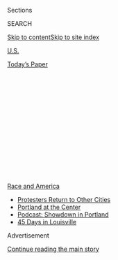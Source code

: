 <div id="app">

<div>

<div>

<div>

<div class="NYTAppHideMasthead css-1q2w90k e1suatyy0">

<div class="section css-ui9rw0 e1suatyy2">

<div class="css-eph4ug er09x8g0">

<div class="css-6n7j50">

</div>

<span class="css-1dv1kvn">Sections</span>

<div class="css-10488qs">

<span class="css-1dv1kvn">SEARCH</span>

</div>

[Skip to content](#site-content)[Skip to site
index](#site-index)

</div>

<div id="masthead-section-label" class="css-1wr3we4 eaxe0e00">

[U.S.](https://www.nytimes.com/section/us)

</div>

<div class="css-10698na e1huz5gh0">

</div>

</div>

<div id="masthead-bar-one" class="section hasLinks css-15hmgas e1csuq9d3">

<div class="css-uqyvli e1csuq9d0">

</div>

<div class="css-1uqjmks e1csuq9d1">

</div>

<div class="css-9e9ivx">

[](https://myaccount.nytimes.com/auth/login?response_type=cookie&client_id=vi)

</div>

<div class="css-1bvtpon e1csuq9d2">

[Today’s
Paper](https://www.nytimes.com/section/todayspaper)

</div>

</div>

</div>

</div>

<div data-aria-hidden="false">

<div id="site-content" data-role="main">

<div>

<div class="css-1aor85t" style="opacity:0.000000001;z-index:-1;visibility:hidden">

<div class="css-1hqnpie">

<div class="css-epjblv">

<span class="css-17xtcya">[U.S.](/section/us)</span><span class="css-x15j1o">|</span><span class="css-fwqvlz">A
Crisis That Began With an Image of Police Violence Keeps Providing
More</span>

</div>

<div class="css-k008qs">

<div class="css-1iwv8en">

<span class="css-18z7m18"></span>

<div>

</div>

</div>

<span class="css-1n6z4y">https://nyti.ms/2MsEaDY</span>

<div class="css-1705lsu">

<div class="css-4xjgmj">

<div class="css-4skfbu" data-role="toolbar" data-aria-label="Social Media Share buttons, Save button, and Comments Panel with current comment count" data-testid="share-tools">

  - 
  - 
  - 
  - 
    
    <div class="css-6n7j50">
    
    </div>

  - 

</div>

</div>

</div>

</div>

</div>

</div>

<div id="NYT_TOP_BANNER_REGION" class="css-13pd83m">

<div>

<div id="styln-prism-menu-1590763508878" class="section interactive-content interactive-size-medium css-1edisqu">

<div class="css-17ih8de interactive-body">

<div id="scroll-container" class="css-1gj85ro">

[<span class="styln-title-wrap"><span class="css-1pje3qr">Race
and</span><span class="css-1pje3qr">
America</span></span>](https://www.nytimes.com/news-event/george-floyd-protests-minneapolis-new-york-los-angeles?action=click&pgtype=Article&state=default&region=TOP_BANNER&context=storylines_menu)

  - [Protesters Return to Other
    Cities](https://www.nytimes.com/2020/07/26/us/protests-portland-seattle-trump.html?action=click&pgtype=Article&state=default&region=TOP_BANNER&context=storylines_menu)
  - [Portland at the
    Center](https://www.nytimes.com/2020/07/24/us/portland-oregon-protests-white-race.html?action=click&pgtype=Article&state=default&region=TOP_BANNER&context=storylines_menu)
  - [Podcast: Showdown in
    Portland](https://www.nytimes.com/2020/07/23/podcasts/the-daily/portland-protests.html?action=click&pgtype=Article&state=default&region=TOP_BANNER&context=storylines_menu)
  - [45 Days in
    Louisville](https://www.nytimes.com/interactive/2020/07/16/us/black-lives-matter-protests-louisville-breonna-taylor.html?action=click&pgtype=Article&state=default&region=TOP_BANNER&context=storylines_menu)

</div>

</div>

</div>

</div>

</div>

<div id="top-wrapper" class="css-1sy8kpn">

<div id="top-slug" class="css-l9onyx">

Advertisement

</div>

[Continue reading the main
story](#after-top)

<div class="ad top-wrapper" style="text-align:center;height:100%;display:block;min-height:250px">

<div id="top" class="place-ad" data-position="top" data-size-key="top">

</div>

</div>

<div id="after-top">

</div>

</div>

<div>

<div id="sponsor-wrapper" class="css-1hyfx7x">

<div id="sponsor-slug" class="css-19vbshk">

Supported by

</div>

[Continue reading the main
story](#after-sponsor)

<div id="sponsor" class="ad sponsor-wrapper" style="text-align:center;height:100%;display:block">

</div>

<div id="after-sponsor">

</div>

</div>

<div class="css-186x18t">

</div>

<div class="css-1vkm6nb ehdk2mb0">

# A Crisis That Began With an Image of Police Violence Keeps Providing More

</div>

Chaos in the streets and the ubiquity of cellphones have created a
disturbing array of videos reflecting violent police behavior.

<div class="css-79elbk" data-testid="photoviewer-wrapper">

<div class="css-z3e15g" data-testid="photoviewer-wrapper-hidden">

</div>

<div class="css-1a48zt4 ehw59r15" data-testid="photoviewer-children">

![<span class="css-16f3y1r e13ogyst0" data-aria-hidden="true">A lawyer
for two young people pulled from a car during protests over the death of
George Floyd spoke on Monday in Atlanta. Six police officers have been
charged for the
episode.</span><span class="css-cnj6d5 e1z0qqy90" itemprop="copyrightHolder"><span class="css-1ly73wi e1tej78p0">Credit...</span><span><span>Alyssa
Pointer/Atlanta Journal-Constitution, via Associated
Press</span></span></span>](https://static01.nyt.com/images/2020/06/04/us/04UNREST-ABUSE-atlanta/merlin_173115912_96f2353d-49a0-40ef-83d2-d1c254b7968f-articleLarge.jpg?quality=75&auto=webp&disable=upscale)

</div>

</div>

<div class="css-18e8msd">

<div class="css-pdw9fk epjyd6m0">

<div class="css-1txwxcy ey68jwv0" data-aria-hidden="true">

[![Shawn
Hubler](https://static01.nyt.com/images/2020/06/05/reader-center/author-shawn-hubler/author-shawn-hubler-thumbLarge.png
"Shawn Hubler")](https://www.nytimes.com/by/shawn-hubler)[![Julie
Bosman](https://static01.nyt.com/images/2018/11/09/multimedia/author-julie-bosman/author-julie-bosman-thumbLarge.png
"Julie Bosman")](https://www.nytimes.com/by/julie-bosman)

</div>

<div class="css-1baulvz">

By [<span class="css-1baulvz" itemprop="name">Shawn
Hubler</span>](https://www.nytimes.com/by/shawn-hubler) and
[<span class="css-1baulvz last-byline" itemprop="name">Julie
Bosman</span>](https://www.nytimes.com/by/julie-bosman)

</div>

</div>

  - 
    
    <div class="css-ld3wwf e16638kd2">
    
    Published June 5, 2020Updated July 8,
    2020
    
    </div>

  - 
    
    <div class="css-4xjgmj">
    
    <div class="css-pvvomx" data-role="toolbar" data-aria-label="Social Media Share buttons, Save button, and Comments Panel with current comment count" data-testid="share-tools">
    
      - 
      - 
      - 
      - 
        
        <div class="css-6n7j50">
        
        </div>
    
      - 
    
    </div>
    
    </div>

</div>

</div>

<div class="section meteredContent css-1r7ky0e" name="articleBody" itemprop="articleBody">

<div class="css-1fanzo5 StoryBodyCompanionColumn">

<div class="css-53u6y8">

SACRAMENTO — A protest movement that was ignited by a horrific video of
police violence — a white police officer pressing his knee against the
neck of [George
Floyd](https://www.nytimes.com/2020/07/08/us/george-floyd-body-camera-transcripts.html),
a black man, for nearly nine minutes — has now prompted hundreds of
other incidents and videos documenting violent tactics by police.

In Atlanta, a half-dozen officers have been criminally charged after
bystanders tweeted footage of an abrupt **** attack **** on two college
students sitting in a car during protests. In
Austin**,<span class="css-8l6xbc evw5hdy0"> </span>**a 20-year-old
protester shot in the head by police officers aiming at someone else
with what’s described as nonlethal beanbag ammunition was left with a
fractured skull and brain damage. Video shows volunteers being shot,
too, as they carry him off.

</div>

</div>

<div>

</div>

<div class="css-1fanzo5 StoryBodyCompanionColumn">

<div class="css-53u6y8">

In California, an officer sitting in a police car in Vallejo shot and
killed a 22-year-old man who was on his knees with his hands up. Only
later did the police discover that the man, who was suspected of trying
to loot a Walgreens, had a hammer in his sweatshirt pocket, not a gun.
The family’s lawyer says he has requested the videotape from [body
cam](https://www.nytimes.com/2020/07/08/us/george-floyd-body-camera-transcripts.html)
and store cameras, but police haven’t yet released them.

</div>

</div>

<div class="css-1fanzo5 StoryBodyCompanionColumn">

<div class="css-53u6y8">

Cellphone videos show New York City police officers beating unarmed
protesters and
[sideswiping](https://nyc.streetsblog.org/2020/05/30/nypd-out-of-control-videos-depict-cops-on-rampages-across-city/)
demonstrators with opened squad car doors. Others around the country
show the police indiscriminately
[using](https://www.cleveland.com/crime/2020/06/video-photo-show-cleveland-police-pepper-spraying-shooting-projectiles-at-legal-observers-during-george-floyd-protests.html)
pepper spray on protesters or
pedestrians.<span class="css-8l6xbc evw5hdy0"> </span>On live
television, police officers in Louisville, Ky.,
[fired](https://www.wave3.com/2020/05/29/lmpd-officer-fires-pepper-balls-wave-news-reporter-photographer-during-louisville-protest/)
pepper-spray balls at journalists.

</div>

</div>

![<span class="css-16f3y1r e13ogyst0">The Times has reconstructed the
death of George Floyd on May 25. Security footage, witness videos and
official documents show how a series of actions by officers turned
fatal. (This video contains scenes of graphic
violence.)</span>](https://static01.nyt.com/images/2020/05/27/autossell/flyod-site-1-white-box/flyod-site-1-white-box-videoSixteenByNineJumbo1600.jpg)

<div class="css-1fanzo5 StoryBodyCompanionColumn">

<div class="css-53u6y8">

In Fort Lauderdale, Fla., Miami Herald reporters filmed officers who
were [shooting a nonviolent protester in the
head](https://www.miamiherald.com/news/local/community/broward/article243193481.html)
with foam [rubber
bullets](https://www.nytimes.com/2020/06/12/health/protests-rubber-bullets-beanbag.html),
fracturing her eye socket and leaving her screaming and bloody. In
Kansas City, Mo., the police walked onto a sidewalk to use pepper spray
on protesters yelling at them.

</div>

</div>

![<span class="css-16f3y1r e13ogyst0">Police officers knocked a man down
on a sidewalk in Buffalo on Thursday as he tried to talk to them. The
75-year-old man appeared to hit his head and lie motionless on the
ground.</span><span class="css-cch8ym"><span class="css-1dv1kvn">Credit</span><span class="css-cnj6d5 e1z0qqy90" itemprop="copyrightHolder"><span class="css-1ly73wi e1tej78p0">Credit...</span><span>WBFO
NPR</span></span></span>](https://static01.nyt.com/images/2020/06/06/autossell/Police-Push1/Police-Push-videoSixteenByNineJumbo1600.jpg)

<div class="css-1fanzo5 StoryBodyCompanionColumn">

<div class="css-53u6y8">

In Buffalo, [a video from
WBFO](https://twitter.com/davidbegnaud/status/1268716877355810818?s=21),
the local National Public Radio station, on Thursday showed [police
officers in riot gear shoving a 75-year-old man to the
ground](https://www.nytimes.com/2020/06/05/us/buffalo-police-shove-protester-unrest.html)
and walking away as he lay unconscious on the sidewalk, blood coming out
of his ear.

</div>

</div>

<div class="css-1fanzo5 StoryBodyCompanionColumn">

<div class="css-53u6y8">

A compilation of videotaped incidents [posted on
Twitter](https://twitter.com/greg_doucette)by a North Carolina lawyer
stood at more than 300 clips by Friday morning.

The episodes have occurred in cities large and small, in the heat of
mass protests and in their quiet aftermath. Some have occurred when the
police confronted people who were suspected of looting. Experts on
policing said that the videos showed, in many cases, examples of abrupt
escalation on the part of law enforcement that was difficult to justify.

“It feels like the police are being challenged in ways that they haven’t
been challenged in some time,” said Chuck Wexler, the executive director
of the Police Executive Research Forum. “They are responding. And
sometimes, that response is totally inappropriate.”

</div>

</div>

<div>

</div>

<div class="css-1fanzo5 StoryBodyCompanionColumn">

<div class="css-53u6y8">

Ed Obayashi, a California-based expert on the use of force by law
enforcement, said the incidents, while often disturbing, were an overall
improvement on past police conduct during episodes of unrest.

A lawyer who advises the California Association of Police Training
Officers on use of force, Mr. Obayashi said that, considering the level
of chaos across the nation, “from my standpoint, there’s been
considerable restraint.”

The [Los Angeles riots
in 1992](https://www.nytimes.com/2020/06/03/us/rodney-king-george-floyd-los-angeles.html),
he said, left more than 50 people dead and more than 1,000 injured just
in that city. These protests have been national, involving thousands of
officers and demonstrators in scores of cities, with far fewer deaths or
injuries to civilians, and several have resulted in arrests, firings or
internal investigations of officers.

</div>

</div>

<div class="css-1fanzo5 StoryBodyCompanionColumn">

<div class="css-53u6y8">

“I’m seeing, consistently, a command-and-control system in place in many
of these police departments and much better training,” he said. “In
years past, you’d have officers going this way and that way with no
organization. It was just everyone for himself and ‘Who can I catch?’”

Those improvements, however, have not necessarily changed the culture of
rank-and-file law enforcement, said John Burris, a longtime civil rights
lawyer in Oakland, Calif., who in 1994 helped represent Rodney King
against the Los Angeles Police Department.

“From what I can see, for most of them, this is still just a moment to
get through, like Ferguson,” said Mr. Burris, who is now representing
the family of the [unarmed man shot
Tuesday](https://www.nbcnews.com/news/us-news/police-vallejo-calif-fatally-shoot-man-hammer-kneeling-outside-walgreens-n1224621)
just after midnight in a Vallejo parking lot. That shooting, he noted,
was only the most recent for a department that, despite hiring a new
chief last year, has had a long [history of police abuse
accusations](https://www.kqed.org/news/11768008/the-life-and-death-of-willie-mccoy).

“We’re seeing a lot of bad conduct by police officers throughout the
nation,” Mr. Burris said. “And none of it suggests to me that they
appreciate the rage people are feeling as a consequence of longstanding
police brutality that has taken place in the African-American and
Hispanic communities.”

</div>

</div>

![<span class="css-16f3y1r e13ogyst0">A video shows New York City police
cars pushing into a crowd of protesters in Brooklyn on Saturday. Mayor
Bill de Blasio said he wished the officers had not done that but also
said the protesters were to
blame.</span>](https://static01.nyt.com/images/2020/05/30/autossell/NYPD-CAR/NYPD-CAR-videoSixteenByNineJumbo1600.jpg)

<div class="css-1fanzo5 StoryBodyCompanionColumn">

<div class="css-53u6y8">

One difference is that, in a number of cases, police departments are
disciplining officers for their actions.

For example, after footage of the Buffalo incident went viral, the
department suspended two officers and launched an internal affairs
investigation.

</div>

</div>

<div class="css-1fanzo5 StoryBodyCompanionColumn">

<div class="css-53u6y8">

The United States Park Police said two officers were [assigned to
administrative
duties](https://twitter.com/JvittalTV/status/1268306972685844480?s=20)
after assaulting an Australian news crew in Lafayette Square in
Washington on Monday. In Sacramento, police opened a use-of-force
investigation after bystanders videotaped officers [using an apparent
chokehold](https://twitter.com/RationalDis/status/1268278251899797505)
to subdue a person suspected of looting after demonstrations late Sunday
night.

In Atlanta, where a group of police officers on Saturday yanked two
students out of a car and set upon them with a Taser, two officers were
immediately fired. Criminal charges were filed this week against all six
— the product, the police chief said, of “[a tsunami of political
jockeying](https://www.ajc.com/news/local/atlanta-police-chief-says-charges-against-officers-are-political/afQRm3nM431DlyGyqEjY3K/).”

“We understand that our officers are working very long hours under an
enormous amount of stress,” said Mayor Keisha Lance Bottoms. “But we
also understand that the use of excessive force is never acceptable.”

</div>

</div>

<div class="css-79elbk" data-testid="photoviewer-wrapper">

<div class="css-z3e15g" data-testid="photoviewer-wrapper-hidden">

</div>

<div class="css-1a48zt4 ehw59r15" data-testid="photoviewer-children">

![<span class="css-16f3y1r e13ogyst0" data-aria-hidden="true">A photo
taken from police body camera video released by the Atlanta Police
Department showed an officer pointing his gun at a college student who
was seated in his vehicle, in Atlanta on
Saturday.</span><span class="css-cnj6d5 e1z0qqy90" itemprop="copyrightHolder"><span class="css-1ly73wi e1tej78p0">Credit...</span><span>Atlanta
Police Department, via Associated
Press</span></span>](https://static01.nyt.com/images/2020/06/04/us/04UNREST-ABUSE-atl-camera/merlin_173067234_d2420aab-ad93-4b3c-844c-f62579132e0d-articleLarge.jpg?quality=75&auto=webp&disable=upscale)

</div>

</div>

<div class="css-1fanzo5 StoryBodyCompanionColumn">

<div class="css-53u6y8">

After a police officer in Houston on a horse ran over a woman who had
her back to the officer, knocking her to the ground, the city’s mayor,
Sylvester Turner, apologized to the woman. Art Acevedo, the police
chief, suggested that the officer could have been distracted by
protesters in the crowd throwing rocks and bottles.

Austin’s police chief, Brian Manley, [also
apologized](https://www.statesman.com/news/20200601/lsquothis-is-not-what-we-set-out-to-dorsquo-chief-says-after-police-injure-some-during-protests)
after injuries to protesters in that city, including to Justin Howell,
20, who was badly hurt by a beanbag round after a person next to him
hurled a water bottle at the police.

Injuring the public “is not what we set out to do as a police
department,” Chief Manley said on Monday.

</div>

</div>

<div class="css-1fanzo5 StoryBodyCompanionColumn">

<div class="css-53u6y8">

Mr. Howell’s mother, Myra Howell, said on Thursday that her son, who was
about to start his junior year in college, was “doing better” from his
injuries, but that “it’s day by day.”

The Austin City Council on Thursday opened a two-day review of police
handling of protests over the weekend, with several members expressing
outrage over the police use of “less-lethal” munitions that injured four
demonstrators, including Mr. Howell.

“People shouldn’t be in a hospital for attending a demonstration,” said
Greg Casar, a council member, who called for a “transformational” change
in policing “from top to bottom.”

</div>

</div>

<div class="css-79elbk" data-testid="photoviewer-wrapper">

<div class="css-z3e15g" data-testid="photoviewer-wrapper-hidden">

</div>

<div class="css-1a48zt4 ehw59r15" data-testid="photoviewer-children">

<div class="css-1xdhyk6 erfvjey0">

<span class="css-1ly73wi e1tej78p0">Image</span>

<div class="css-zjzyr8">

<div data-testid="lazyimage-container" style="height:580px">

</div>

</div>

</div>

<span class="css-16f3y1r e13ogyst0" data-aria-hidden="true">Justin
Howell, who was protesting in Texas, was hit with a beanbag round in the
head, leaving him seriously
injured.</span><span class="css-cnj6d5 e1z0qqy90" itemprop="copyrightHolder"><span class="css-1ly73wi e1tej78p0">Credit...</span><span>Family
photo</span></span>

</div>

</div>

<div class="css-1fanzo5 StoryBodyCompanionColumn">

<div class="css-53u6y8">

Some videos have displayed a more empathetic response, like one that
showed officers [dancing with protesters in Lincoln,
Neb.](https://publish.twitter.com/?query=https%3A%2F%2Ftwitter.com%2FRexChapman%2Fstatus%2F1268379338019418113&widget=Tweet)

But in many cellphone videos that have proliferated on social media,
officers often appear to be unapologetic for rough treatment of
demonstrators. “[Don’t kill ’em, but hit ’em
hard,](https://twitter.com/Bishop_Krystal/status/1268009974170451968)” a
state trooper in riot gear exhorts in video posted this week during
protests in Seattle.

Even medical personnel trying to provide care for protesters have
reported being targeted by law enforcement. When Geoff Markowitz was
working as a medic last weekend at a protest in Denver, he was surprised
when [rubber
bullets](https://www.nytimes.com/2020/06/12/health/protests-rubber-bullets-beanbag.html)
were fired in his direction. Mr. Markowitz, a third-year medical student
was tending to a protester who had been hit in the temple by a foam
bullet fired by the Denver Police Department.

</div>

</div>

<div class="css-1fanzo5 StoryBodyCompanionColumn">

<div class="css-53u6y8">

Mr. Markowitz estimated that he was tear-gassed more than a dozen times,
even though he was only approaching if someone was seriously injured and
needed to be moved.

“I believe that it is wrong to target medical professionals attempting
to render aid,” he said.

</div>

</div>

![<span class="css-16f3y1r e13ogyst0">The police fired tear gas
canisters and flash grenades on June 1 to clear out protesters so
President Trump could visit St. John’s Church, which was damaged by a
fire the night
before.</span><span class="css-cch8ym"><span class="css-1dv1kvn">Credit</span><span class="css-cnj6d5 e1z0qqy90" itemprop="copyrightHolder"><span class="css-1ly73wi e1tej78p0">Credit...</span><span>Erin
Schaff/The New York
Times</span></span></span>](https://static01.nyt.com/images/2020/06/01/world/01unrest-briefing-wh/01unrest-briefing-wh-videoSixteenByNine3000.jpg)

<div class="css-1fanzo5 StoryBodyCompanionColumn">

<div class="css-53u6y8">

The American Civil Liberties Union has responded to police tactics with
lawsuits: After journalists were attacked by the police during protests
in Minneapolis, the organization sued the City of Minneapolis, accusing
it of abridging the constitutionally mandated freedom of the press. On
Thursday, the A.C.L.U. filed a lawsuit against President Trump and
Attorney General William P. Barr on behalf of Black Lives Matter D.C.
and protesters who were in Lafayette Park in Washington on Monday,
saying that the police firing tear gas at peaceful protesters violated
their constitutional rights.

The emergence of videos from demonstrations has brought other episodes
to light that might have otherwise been overlooked. In one video taken
on Sunday in Chicago, police officers surrounded a car in a parking lot
and forcibly pulled out people inside. The women who were in the car
told [Block Club
Chicago](https://blockclubchicago.org/2020/06/04/in-vicious-police-attack-of-black-woman-outside-of-northwest-side-mall-family-demands-criminal-investigation-it-has-to-stop/)
they were simply trying to purchase items at a store and realized that
it was closed when the police pounced.

Mayor Lori Lightfoot, who ran for office promising to reform the Police
Department, said there would be an investigation.

“If any wrongdoing is discovered, officers will be held accountable,”
Ms. Lightfoot said in a statement. Kim Foxx, the Cook County state’s
attorney, said she would conduct an independent investigation.

Shawn Hubler reported from Sacramento, and Julie Bosman from Chicago.
David Montgomery contributed reporting from Austin, Texas, and Wudan Yan
from Seattle.

</div>

</div>

<div>

</div>

</div>

<div>

</div>

<div>

</div>

<div>

</div>

<div>

<div id="bottom-wrapper" class="css-1ede5it">

<div id="bottom-slug" class="css-l9onyx">

Advertisement

</div>

[Continue reading the main
story](#after-bottom)

<div id="bottom" class="ad bottom-wrapper" style="text-align:center;height:100%;display:block;min-height:90px">

</div>

<div id="after-bottom">

</div>

</div>

</div>

</div>

</div>

## Site Index

<div>

</div>

## Site Information Navigation

  - [© <span>2020</span> <span>The New York Times
    Company</span>](https://help.nytimes.com/hc/en-us/articles/115014792127-Copyright-notice)

<!-- end list -->

  - [NYTCo](https://www.nytco.com/)
  - [Contact
    Us](https://help.nytimes.com/hc/en-us/articles/115015385887-Contact-Us)
  - [Work with us](https://www.nytco.com/careers/)
  - [Advertise](https://nytmediakit.com/)
  - [T Brand Studio](http://www.tbrandstudio.com/)
  - [Your Ad
    Choices](https://www.nytimes.com/privacy/cookie-policy#how-do-i-manage-trackers)
  - [Privacy](https://www.nytimes.com/privacy)
  - [Terms of
    Service](https://help.nytimes.com/hc/en-us/articles/115014893428-Terms-of-service)
  - [Terms of
    Sale](https://help.nytimes.com/hc/en-us/articles/115014893968-Terms-of-sale)
  - [Site
    Map](https://spiderbites.nytimes.com)
  - [Help](https://help.nytimes.com/hc/en-us)
  - [Subscriptions](https://www.nytimes.com/subscription?campaignId=37WXW)

</div>

</div>

</div>

</div>
